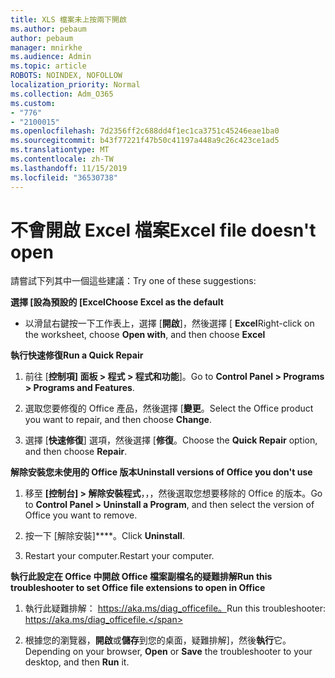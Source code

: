 ```yaml
---
title: XLS 檔案未上按兩下開啟
ms.author: pebaum
author: pebaum
manager: mnirkhe
ms.audience: Admin
ms.topic: article
ROBOTS: NOINDEX, NOFOLLOW
localization_priority: Normal
ms.collection: Adm_O365
ms.custom:
- "776"
- "2100015"
ms.openlocfilehash: 7d2356ff2c688dd4f1ec1ca3751c45246eae1ba0
ms.sourcegitcommit: b43f77221f47b50c41197a448a9c26c423ce1ad5
ms.translationtype: MT
ms.contentlocale: zh-TW
ms.lasthandoff: 11/15/2019
ms.locfileid: "36530738"
---
```

# <a name="excel-file-doesnt-open"></a><span data-ttu-id="f73fa-102">不會開啟 Excel 檔案</span><span class="sxs-lookup"><span data-stu-id="f73fa-102">Excel file doesn't open</span></span>

<span data-ttu-id="f73fa-103">請嘗試下列其中一個這些建議：</span><span class="sxs-lookup"><span data-stu-id="f73fa-103">Try one of these suggestions:</span></span>

<span data-ttu-id="f73fa-104">**選擇 [設為預設的 [Excel**</span><span class="sxs-lookup"><span data-stu-id="f73fa-104">**Choose Excel as the default**</span></span>

* <span data-ttu-id="f73fa-105">以滑鼠右鍵按一下工作表上，選擇 [**開啟**]，然後選擇 [ **Excel**</span><span class="sxs-lookup"><span data-stu-id="f73fa-105">Right-click on the worksheet, choose **Open with**, and then choose **Excel**</span></span>

<span data-ttu-id="f73fa-106">**執行快速修復**</span><span class="sxs-lookup"><span data-stu-id="f73fa-106">**Run a Quick Repair**</span></span>

1. <span data-ttu-id="f73fa-107">前往 [**控制項] 面板 > 程式 > 程式和功能**]。</span><span class="sxs-lookup"><span data-stu-id="f73fa-107">Go to **Control Panel > Programs > Programs and Features**.</span></span>

2. <span data-ttu-id="f73fa-108">選取您要修復的 Office 產品，然後選擇 [**變更**。</span><span class="sxs-lookup"><span data-stu-id="f73fa-108">Select the Office product you want to repair, and then choose **Change**.</span></span>

3. <span data-ttu-id="f73fa-109">選擇 [**快速修復**] 選項，然後選擇 [**修復**。</span><span class="sxs-lookup"><span data-stu-id="f73fa-109">Choose the **Quick Repair** option, and then choose **Repair**.</span></span>

<span data-ttu-id="f73fa-110">**解除安裝您未使用的 Office 版本**</span><span class="sxs-lookup"><span data-stu-id="f73fa-110">**Uninstall versions of Office you don't use**</span></span>

1. <span data-ttu-id="f73fa-111">移至 **[控制台] > 解除安裝程式**，，，然後選取您想要移除的 Office 的版本。</span><span class="sxs-lookup"><span data-stu-id="f73fa-111">Go to **Control Panel > Uninstall a Program**, and then select the version of Office you want to remove.</span></span>

2. <span data-ttu-id="f73fa-112">按一下 [解除安裝]\*\*\*\*。</span><span class="sxs-lookup"><span data-stu-id="f73fa-112">Click **Uninstall**.</span></span>

3. <span data-ttu-id="f73fa-113">Restart your computer.</span><span class="sxs-lookup"><span data-stu-id="f73fa-113">Restart your computer.</span></span>

<span data-ttu-id="f73fa-114">**執行此設定在 Office 中開啟 Office 檔案副檔名的疑難排解**</span><span class="sxs-lookup"><span data-stu-id="f73fa-114">**Run this troubleshooter to set Office file extensions to open in Office**</span></span>

1. <span data-ttu-id="f73fa-115">執行此疑難排解： https://aka.ms/diag_officefile。</span><span class="sxs-lookup"><span data-stu-id="f73fa-115">Run this troubleshooter: https://aka.ms/diag_officefile.</span></span>

2. <span data-ttu-id="f73fa-116">根據您的瀏覽器，**開啟**或**儲存**到您的桌面，疑難排解]，然後**執行**它。</span><span class="sxs-lookup"><span data-stu-id="f73fa-116">Depending on your browser, **Open** or **Save** the troubleshooter to your desktop, and then **Run** it.</span></span>
